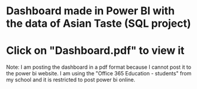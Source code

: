 # Dashboard made in Power BI with the data of Asian Taste (SQL project)

# Click on "Dashboard.pdf" to view it

Note: I am posting the dashboard in a pdf format because I cannot post it to the power bi website. I am using the "Office 365 Education - students" from my school and it is restricted to post power bi online. 
